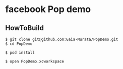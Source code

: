 facebook Pop demo
=================

## <a name="how-to-build"></a>HowToBuild

```
$ git clone git@github.com:Gaia-Murata/PopDemo.git
$ cd PopDemo

$ pod install

$ open PopDemo.xcworkspace
```



